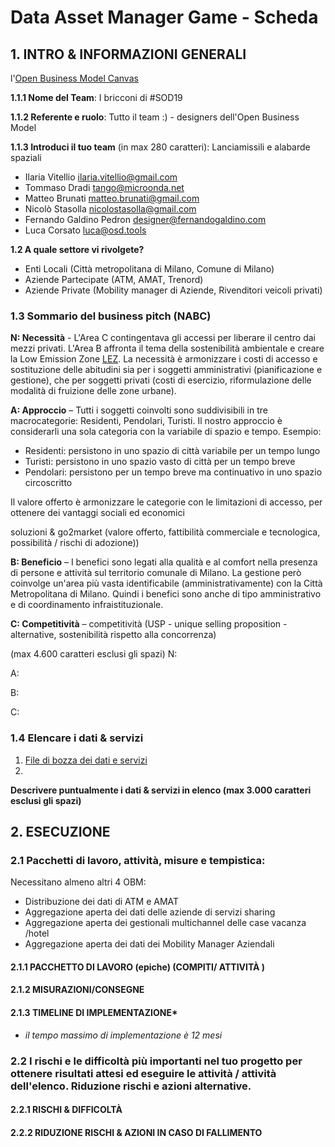 # Data Asset Manager Game - Scheda

## 1. INTRO & INFORMAZIONI GENERALI

l'[Open Business Model Canvas](https://drive.google.com/open?id=1hNbih6fBMVYjcoUupXvUZJZfpDpvnqTC) 

**1.1.1 Nome del Team**: I bricconi di #SOD19

**1.1.2 Referente e ruolo**: Tutto il team :) - designers dell'Open Business Model

**1.1.3 Introduci il tuo team** (in max 280 caratteri): Lanciamissili e alabarde spaziali

* Ilaria Vitellio ilaria.vitellio@gmail.com
* Tommaso Dradi tango@microonda.net
* Matteo Brunati matteo.brunati@gmail.com
* Nicolò Stasolla nicolostasolla@gmail.com
* Fernando Galdino Pedron designer@fernandogaldino.com
* Luca Corsato luca@osd.tools

**1.2 A quale settore vi rivolgete?**

* Enti Locali (Città metropolitana di Milano, Comune di Milano)
* Aziende Partecipate (ATM, AMAT, Trenord)
* Aziende Private (Mobility manager di Aziende, Rivenditori veicoli privati)

### 1.3 Sommario del business pitch (NABC)

**N: Necessità** - L'Area C contingentava gli accessi per liberare il centro dai mezzi privati. L'Area B affronta il tema della sostenibilità ambientale e creare la Low Emission Zone [LEZ](https://www.comune.milano.it/low-emission-zone). La necessità è armonizzare i costi di accesso e sostituzione delle abitudini sia per i soggetti amministrativi (pianificazione e gestione), che per soggetti privati (costi di esercizio, riformulazione delle modalità di fruizione delle zone urbane).

**A: Approccio** – Tutti i soggetti coinvolti sono suddivisibili in tre macrocategorie: Residenti, Pendolari, Turisti. Il nostro approccio è considerarli una sola categoria con la variabile di spazio e tempo. Esempio:

* Residenti: persistono in uno spazio di città variabile per un tempo lungo
* Turisti: persistono in uno spazio vasto di città per un tempo breve
* Pendolari: persistono per un tempo breve ma continuativo in uno spazio circoscritto

Il valore offerto è armonizzare le categorie con le limitazioni di accesso, per ottenere dei vantaggi sociali ed economici

soluzioni & go2market (valore offerto, fattibilità commerciale e tecnologica, possibilità / rischi di adozione))

**B: Beneficio** – I benefici sono legati alla qualità e al comfort nella presenza di persone e attività sul territorio comunale di Milano. La gestione però coinvolge un'area più vasta identificabile (amministrativamente) con la Città Metropolitana di Milano. Quindi i benefici sono anche di tipo amministrativo e di coordinamento infraistituzionale.

**C: Competitività** – competitività (USP - unique selling proposition - alternative, sostenibilità rispetto alla concorrenza)

(max 4.600 caratteri esclusi gli spazi)
N:

A:

B:

C:

### 1.4 Elencare i dati & servizi

1. [File di bozza dei dati e servizi](https://github.com/spaghetti-open-data/Ready_for_Commons_hackathon/blob/master/Data.md)
2.

**Descrivere puntualmente i dati & servizi in elenco (max 3.000  caratteri esclusi gli spazi)**

## 2. ESECUZIONE

### 2.1 Pacchetti di lavoro, attività, misure e tempistica:

Necessitano almeno altri 4 OBM:

* Distribuzione dei dati di ATM e AMAT
* Aggregazione aperta dei dati delle aziende di servizi sharing
* Aggregazione aperta dei gestionali multichannel delle case vacanza /hotel
* Aggregazione aperta dei dati dei Mobility Manager Aziendali

#### 2.1.1 PACCHETTO DI LAVORO (epiche) (COMPITI/ ATTIVITÀ )

#### 2.1.2 MISURAZIONI/CONSEGNE

#### 2.1.3 TIMELINE DI IMPLEMENTAZIONE*

* *il tempo massimo di implementazione è 12 mesi*

### 2.2 I rischi e le difficoltà più importanti nel tuo progetto per ottenere risultati attesi ed eseguire le attività / attività dell'elenco. Riduzione rischi e azioni alternative.

#### 2.2.1 RISCHI & DIFFICOLTÀ

#### 2.2.2 RIDUZIONE RISCHI & AZIONI IN CASO DI FALLIMENTO
